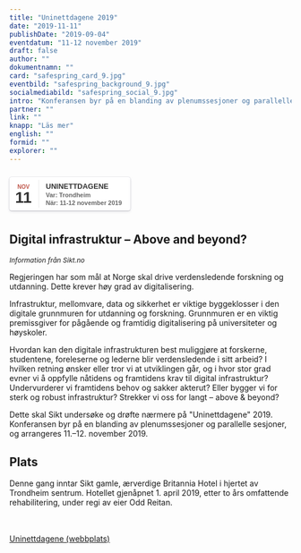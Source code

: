 ```yaml
---
title: "Uninettdagene 2019"
date: "2019-11-11"
publishDate: "2019-09-04"
eventdatum: "11-12 november 2019"
draft: false
author: ""
dokumentnamn: ""
card: "safespring_card_9.jpg"
eventbild: "safespring_background_9.jpg"
socialmediabild: "safespring_social_9.jpg"
intro: "Konferansen byr på en blanding av plenumssesjoner og parallelle sesjoner, og arrangeres 11.–12. november 2019."
partner: ""
link: ""
knapp: "Läs mer"
english: ""
formid: ""
explorer: ""
---
```

<style>
.safespring-event .desc .des,.safespring-event .desc .hed{font-family:Hind,sans-serif;overflow:hidden}.safespring-event{display:inline-block;position:relative;cursor:default;background:#fff;font-family:Hind,sans-serif;font-weight:600;color:#323232!important;font-size:15px;line-height:100%;-webkit-box-shadow:0 0 0 .5px rgba(50,50,93,.17),0 2px 5px 0 rgba(50,50,93,.1),0 1px 1.5px 0 rgba(0,0,0,.07),0 1px 2px 0 rgba(0,0,0,.08),0 0 0 0 transparent!important;-moz-box-shadow:0 0 0 .5px rgba(50,50,93,.17),0 2px 5px 0 rgba(50,50,93,.1),0 1px 1.5px 0 rgba(0,0,0,.07),0 1px 2px 0 rgba(0,0,0,.08),0 0 0 0 transparent!important;box-shadow:0 0 0 .5px rgba(50,50,93,.17),0 2px 5px 0 rgba(50,50,93,.1),0 1px 1.5px 0 rgba(0,0,0,.07),0 1px 2px 0 rgba(0,0,0,.08),0 0 0 0 transparent!important;-webkit-border-radius:4px;border-radius:4px}.safespring-event .date{width:50px;height:60px;float:left;position:relative}.safespring-event .date .bdr1,.safespring-event .date .bdr2{width:1px;height:50px;position:absolute;z-index:100;top:5px}.safespring-event .date .mon{display:block;text-align:center;padding:12px 0 0;font-size:10px;color:#bf5549;font-weight:700;line-height:110%;text-transform:uppercase}.safespring-event .date .day{display:block;text-align:center;padding:0 0 8px;font-size:28px;font-weight:700;color:#333;line-height:100%}.safespring-event .date .bdr1{background:#eaeaea;right:-3px}.safespring-event .date .bdr2{background:#fff;right:-4px}.safespring-event .desc{height:60px;float:left;position:relative;padding:0 15px 0 0}.safespring-event .desc p{margin:0;display:block;text-align:left;padding:10px 0 0 15px;font-size:11px;color:#666;line-height:130%}.safespring-event .desc .hed{height:15px;display:block;margin-bottom:0;font-size:13px;line-height:110%;color:#333;text-transform:uppercase}.safespring-event .desc .des{height:28px;display:block}.safespring-event-selected{background-color:#f4f4f4}.addeventatc .alarm_reminder,.addeventatc .all_day_event,.addeventatc .attendees,.addeventatc .calname,.addeventatc .date_format,.addeventatc .recurring,.addeventatc .status,.addeventatc .uid,.safespring-event .client,.safespring-event .description,.safespring-event .end,.safespring-event .facebook_event,.safespring-event .location,.safespring-event .method,.safespring-event .organizer,.safespring-event .organizer_email,.safespring-event .start,.safespring-event .timezone,.safespring-event .title,.safespring-event .transp{display:none!important}
</style>

<div style="clear:both;padding:10px 0px 10px 0px;">
	<div class="safespring-event" data-styling="none">
		<div class="date">
			<span class="mon">NOV</span>
			<span class="day">11</span>
			<div class="bdr1"></div>
			<div class="bdr2"></div>
		</div>
		<div class="desc">
			<p>
				<strong class="hed">Uninettdagene</strong>
				<span class="des">Var: Trondheim<br />När: 11-12 november 2019</span>
			</p>
		</div>
	</div>
	</div>

## Digital infrastruktur – Above and beyond?

<p style="font-size: 12px;"><i>Information från Sikt.no</i></p>

Regjeringen har som mål at Norge skal drive verdensledende forskning og utdanning. Dette krever høy grad av digitalisering.

Infrastruktur, mellomvare, data og sikkerhet er viktige byggeklosser i den digitale grunnmuren for utdanning og forskning. Grunnmuren er en viktig premissgiver for pågående og framtidig digitalisering på universiteter og høyskoler.

Hvordan kan den digitale infrastrukturen best muliggjøre at forskerne, studentene, foreleserne og lederne blir verdensledende i sitt arbeid? I hvilken retning ønsker eller tror vi at utviklingen går, og i hvor stor grad evner vi å oppfylle nåtidens og framtidens krav til digital infrastruktur? Undervurderer vi framtidens behov og sakker akterut? Eller bygger vi for sterk og robust infrastruktur? Strekker vi oss for langt – above & beyond?

Dette skal Sikt undersøke og drøfte nærmere på "Uninettdagene" 2019. Konferansen byr på en blanding av plenumssesjoner og parallelle sesjoner, og arrangeres 11.–12. november 2019.

## Plats
Denne gang inntar Sikt gamle, ærverdige Britannia Hotel i hjertet av Trondheim sentrum. Hotellet gjenåpnet 1. april 2019, etter to års omfattende rehabilitering, under regi av eier Odd Reitan.

<br><br>
<a href="https://www.uninett.no/uninettdagene-2019" id="button">Uninettdagene (webbplats)</a>
